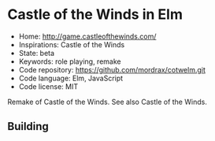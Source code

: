 # Castle of the Winds in Elm

- Home: http://game.castleofthewinds.com/
- Inspirations: Castle of the Winds
- State: beta
- Keywords: role playing, remake
- Code repository: https://github.com/mordrax/cotwelm.git
- Code language: Elm, JavaScript
- Code license: MIT

Remake of Castle of the Winds.
See also Castle of the Winds.

## Building

